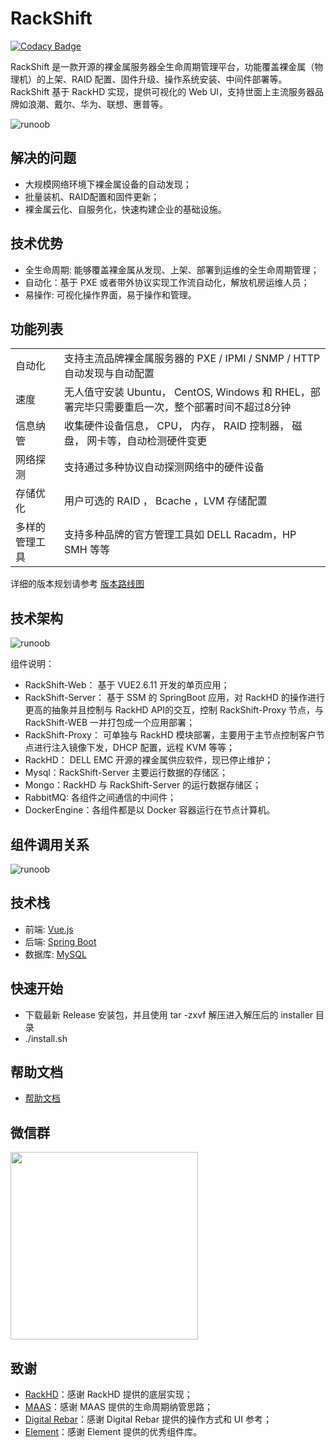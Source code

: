 # RackShift

[![Codacy Badge](https://api.codacy.com/project/badge/Grade/2d7d7a82829e4e4e80c0f2a9aa2397ca)](https://app.codacy.com/manual/rackshift/rackshift?utm_source=github.com&utm_medium=referral&utm_content=rackshift/rackshift&utm_campaign=Badge_Grade_Dashboard)

RackShift 是一款开源的裸金属服务器全生命周期管理平台，功能覆盖裸金属（物理机）的上架、RAID 配置、固件升级、操作系统安装、中间件部署等。RackShift 基于 RackHD 实现，提供可视化的 Web UI，支持世面上主流服务器品牌如浪潮、戴尔、华为、联想、惠普等。

![runoob](https://f2c-south.oss-cn-shenzhen.aliyuncs.com/RackHD-dont-del/RackShift/rs8.jpg)

## 解决的问题
- 大规模网络环境下裸金属设备的自动发现；
- 批量装机、RAID配置和固件更新；
- 裸金属云化、自服务化，快速构建企业的基础设施。

## 技术优势
  
- 全生命周期: 能够覆盖裸金属从发现、上架、部署到运维的全生命周期管理；
- 自动化：基于 PXE 或者带外协议实现工作流自动化，解放机房运维人员；
- 易操作: 可视化操作界面，易于操作和管理。

## 功能列表

<table class="wrapped confluenceTable"><colgroup><col><col></colgroup><tbody><tr><td class="confluenceTd">自动化</td><td class="confluenceTd">支持主流品牌裸金属服务器的 PXE / IPMI / SNMP / HTTP 自动发现与自动配置</td></tr><tr><td class="confluenceTd">速度</td><td class="confluenceTd">无人值守安装 Ubuntu， CentOS, Windows 和 RHEL，部署完毕只需要重启一次，整个部署时间不超过8分钟</td></tr><tr><td colspan="1" class="confluenceTd">信息纳管</td><td colspan="1" class="confluenceTd">收集硬件设备信息， CPU， 内存， RAID 控制器， 磁盘， 网卡等，自动检测硬件变更</td></tr><tr><td colspan="1" class="confluenceTd">网络探测</td><td colspan="1" class="confluenceTd">支持通过多种协议自动探测网络中的硬件设备</td></tr><tr><td colspan="1" class="confluenceTd">存储优化</td><td colspan="1" class="confluenceTd">用户可选的 RAID ， Bcache ，LVM 存储配置</td></tr><tr><td colspan="1" class="confluenceTd">多样的管理工具</td><td colspan="1" class="confluenceTd">支持多种品牌的官方管理工具如 DELL Racadm，HP SMH 等等</td></tr></tbody></table>

详细的版本规划请参考 [版本路线图](https://github.com/rackshift/rackshift/blob/master/ROADMAP.md)

## 技术架构
![runoob](https://f2c-south.oss-cn-shenzhen.aliyuncs.com/RackHD-dont-del/RackShift/rackshift-struc.jpg)

组件说明：

- RackShift-Web： 基于 VUE2.6.11 开发的单页应用；
- RackShift-Server： 基于 SSM 的 SpringBoot 应用，对 RackHD 的操作进行更高的抽象并且控制与 RackHD API的交互，控制 RackShift-Proxy 节点，与 RackShift-WEB 一并打包成一个应用部署；
- RackShift-Proxy： 可单独与 RackHD 模块部署，主要用于主节点控制客户节点进行注入镜像下发，DHCP 配置，远程 KVM 等等；
- RackHD： DELL EMC 开源的裸金属供应软件，现已停止维护；
- Mysql：RackShift-Server 主要运行数据的存储区；
- Mongo：RackHD 与 RackShift-Server 的运行数据存储区；
- RabbitMQ: 各组件之间通信的中间件；
- DockerEngine：各组件都是以 Docker 容器运行在节点计算机。

## 组件调用关系
![runoob](https://f2c-south.oss-cn-shenzhen.aliyuncs.com/RackHD-dont-del/RackShift/rs_call.png)

## 技术栈

- 前端: [Vue.js](https://vuejs.org/)
- 后端: [Spring Boot](https://www.tutorialspoint.com/spring_boot/spring_boot_introduction.htm)
- 数据库: [MySQL](https://www.mysql.com/)

## 快速开始

- 下载最新 Release 安装包，并且使用 tar -zxvf 解压进入解压后的 installer 目录
- ./install.sh

## 帮助文档
- [帮助文档](https://rackshift.github.io/rackshift-docs-static/)

## 微信群

<img src="https://f2c-south.oss-cn-shenzhen.aliyuncs.com/RackHD-dont-del/RackShift/wechat2.jpg" width="300" height="300" align="middle" />

## 致谢

-  [RackHD](https://rackhd.github.io/)：感谢 RackHD 提供的底层实现；
-  [MAAS](https://maas.io/)：感谢 MAAS 提供的生命周期纳管思路；
-  [Digital Rebar](https://rackn.com/rebar/)：感谢 Digital Rebar 提供的操作方式和 UI 参考；
-  [Element](https://element.eleme.cn/#/)：感谢 Element 提供的优秀组件库。
